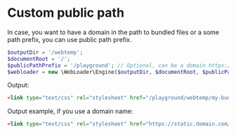 # Custom public path

In case, you want to have a domain in the path to bundled files or a some path prefix, you can use public path prefix.

```php
$outputDir = '/webtemp';
$documentRoot = '/';
$publicPathPrefix = '/playground'; // Optional, can be a domain https://static.domain.com
$webloader = new \WebLoader\Engine($outputDir, $documentRoot, $publicPathPrefix);
```

Output:
```html
<link type="text/css" rel="stylesheet" href="/playground/webtemp/my-bundle.css?v=1597237456">
```

Output example, if you use a domain name:
```html
<link type="text/css" rel="stylesheet" href="https://static.domain.com/webtemp/my-bundle.css?v=1597237456">
```
